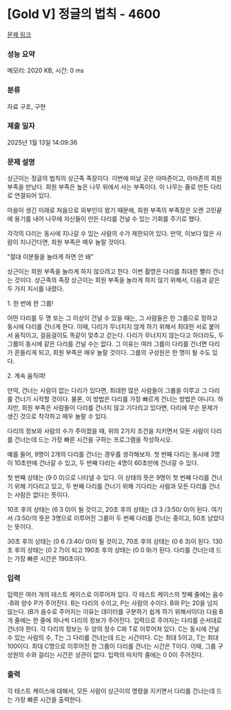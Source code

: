# [Gold V] 정글의 법칙 - 4600 

[문제 링크](https://www.acmicpc.net/problem/4600) 

### 성능 요약

메모리: 2020 KB, 시간: 0 ms

### 분류

자료 구조, 구현

### 제출 일자

2025년 1월 13일 14:09:36

### 문제 설명

<p>
	상근이는 정글의 법칙의 상근족 족장이다. 이번에 떠날 곳은 아마존이고, 아마존의 희원 부족을 만났다. 희원 부족은 높은 나무 위에서 사는 부족이다. 이 나무는 줄로 만든 다리로 연결되어 있다.</p>

<p>
	마을이 생긴 이래로 처음으로 외부인이 왔기 때문에, 희원 부족의 부족장은 오랜 고민끝에 용기를 내어 나무에 자신들이 만든 다리를 건널 수 있는 기회를 주기로 했다.</p>

<p>
	각각의 다리는 동시에 지나갈 수 있는 사람의 수가 제한되어 있다. 만약, 이보다 많은 사람이 지나간다면, 희원 부족은 매우 놀랄 것이다.</p>

<p>
	"절대 이분들을 놀라게 하면 안 돼"</p>

<p>
	상근이는 희원 부족을 놀라게 하지 않으려고 한다. 이번 촬영은 다리를 최대한 빨리 건너는 것이다. 상근족의 족장 상근이는 희원 부족을 놀라게 하지 않기 위해서, 다음과 같은 두 가지 지시를 내렸다.</p>

<p>
	1. 한 번에 한 그룹!</p>
<p>
	어떤 다리를 두 명 또는 그 이상이 건널 수 있을 때는, 그 사람들은 한 그룹으로 정하고 동시에 다리를 건너게 한다. 이때, 다리가 무너지지 않게 하기 위해서 최대한 서로 붙어서 움직이고, 걸음걸이도 똑같이 맞추고 걷는다. 다리가 무너지지 않는다고 하더라도, 두 그룹이 동시에 같은 다리를 건널 수는 없다. 그 이유는 여러 그룹이 다리를 건너면 다리가 흔들리게 되고, 희원 부족은 매우 놀랄 것이다. 그룹의 구성원은 한 명이 될 수도 있다.</p>

<p>
	2. 계속 움직여!</p>
<p>
	만약, 건너는 사람이 없는 다리가 있다면, 최대한 많은 사람들이 그룹을 이루고 그 다리를 건너기 시작할 것이다. 물론, 이 방법은 다리를 가장 빠르게 건너는 방법은 아니다. 하지만, 희원 부족은 사람들이 다리를 건너지 않고 기다리고 있다면, 다리에 무슨 문제가 생긴 것으로 착각하고 매우 놀랄 수 있다.</p>

<p>
	다리의 정보와 사람의 수가 주어졌을 때, 위의 2가지 조건을 지키면서 모든 사람이 다리를 건너는데 드는 가장 빠른 시간을 구하는 프로그램을 작성하시오.</p>

<p>
	예를 들어, 9명이 2개의 다리를 건너는 경우를 생각해보자. 첫 번째 다리는 동시에 3명이 10초만에 건너갈 수 있고, 두 번째 다리는 4명이 60초만에 건너갈 수 있다.</p>

<p>
	첫 번째 상태는 (9 0 0)으로 나타낼 수 있다. 이 상태의 뜻은 9명이 첫 번째 다리를 건너기 위해 기다리고 있고, 두 번째 다리를 건너기 위해 기다리는 사람과 모든 다리를 건너는 사람은 없다는 뜻이다.</p>

<p>
	10초 후의 상태는 (6 3 0)이 될 것이고, 20초 후의 상태는 (3 3 /3:50/ 0)이 된다. 여기서 /3:50/의 뜻은 3명으로 이루어진 그룹이 두 번째 다리를 건너는 중이고, 50초 남았다는 뜻이다.</p>

<p>
	30초 후의 상태는 (0 6 /3:40/ 0)이 될 것이고, 70초 후의 상태는 (0 6 3)이 된다. 130초 후의 상태는 (0 2 7)이 되고 190초 후의 상태는 (0 0 9)가 된다. 다리를 건너는데 드는 가장 빠른 시간은 190초이다.</p>

### 입력 

 <p>
	입력은 여러 개의 테스트 케이스로 이루어져 있다. 각 테스트 케이스의 첫째 줄에는 음수 -B와 양수 P가 주어진다. B는 다리의 수이고, P는 사람의 수이다. B와 P는 20을 넘지 않는다. (B가 음수로 주어지는 이유는 데이터를 구분하기 쉽게 하기 위해서이다) 다음 B개 줄에는 한 줄에 하나씩 다리의 정보가 주어진다. 입력으로 주어지는 다리를 순서대로 건너야 한다. 각 다리의 정보는 두 양의 정수 C와 T로 이루어져 있다. C는 동시에 건널 수 있는 사람의 수, T는 그 다리를 건너는데 드는 시간이다. C는 최대 5이고, T는 최대 100이다. 최대 C명으로 이루어진 한 그룹이 다리를 건너는 시간은 T이다. 이때, 그룹 구성원의 수와 걸리는 시간은 상관이 없다. 입력의 마지막 줄에는 0 0이 주어진다.</p>

### 출력 

 <p>
	각 테스트 케이스에 대해서, 모든 사람이 상근이의 명령을 지키면서 다리를 건너는데 드는 가장 빠른 시간을 출력한다.</p>

